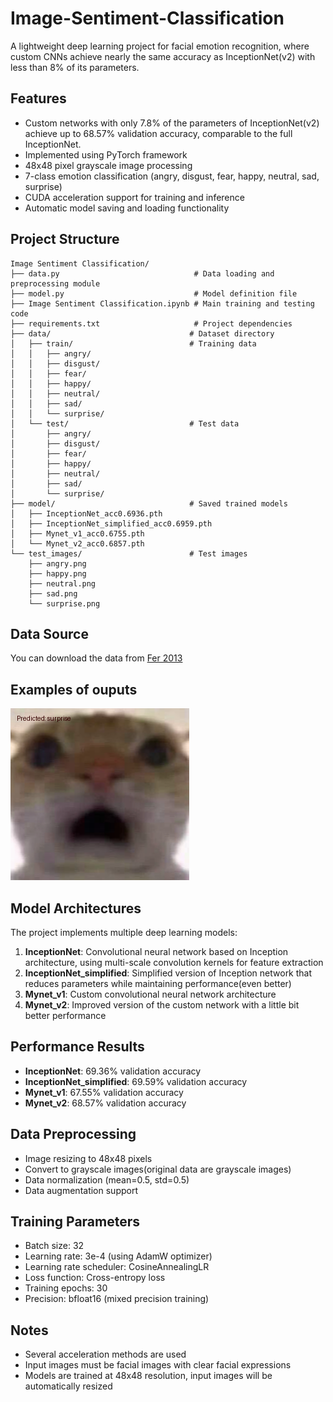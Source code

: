 # Image-Sentiment-Classification

A lightweight deep learning project for facial emotion recognition, where custom CNNs achieve nearly the same accuracy as InceptionNet(v2) with less than 8% of its parameters.

## Features

- Custom networks with only 7.8% of the parameters of InceptionNet(v2) achieve up to 68.57% validation accuracy, comparable to the full InceptionNet.
- Implemented using PyTorch framework
- 48x48 pixel grayscale image processing
- 7-class emotion classification (angry, disgust, fear, happy, neutral, sad, surprise)
- CUDA acceleration support for training and inference
- Automatic model saving and loading functionality

## Project Structure

```
Image Sentiment Classification/
├── data.py                              # Data loading and preprocessing module
├── model.py                             # Model definition file
├── Image Sentiment Classification.ipynb # Main training and testing code
├── requirements.txt                     # Project dependencies
├── data/                               # Dataset directory
│   ├── train/                          # Training data
│   │   ├── angry/
│   │   ├── disgust/
│   │   ├── fear/
│   │   ├── happy/
│   │   ├── neutral/
│   │   ├── sad/
│   │   └── surprise/
│   └── test/                           # Test data
│       ├── angry/
│       ├── disgust/
│       ├── fear/
│       ├── happy/
│       ├── neutral/
│       ├── sad/
│       └── surprise/
├── model/                              # Saved trained models
│   ├── InceptionNet_acc0.6936.pth
│   ├── InceptionNet_simplified_acc0.6959.pth
│   ├── Mynet_v1_acc0.6755.pth
│   └── Mynet_v2_acc0.6857.pth
└── test_images/                        # Test images
    ├── angry.png
    ├── happy.png
    ├── neutral.png
    ├── sad.png
    └── surprise.png
```

## Data Source

You can download the data from [Fer 2013](https://www.kaggle.com/datasets/msambare/fer2013)

## Examples of ouputs

![Surprising cat](test_images/surprise_result.png)

## Model Architectures

The project implements multiple deep learning models:

1. **InceptionNet**: Convolutional neural network based on Inception architecture, using multi-scale convolution kernels for feature extraction
2. **InceptionNet_simplified**: Simplified version of Inception network that reduces parameters while maintaining performance(even better)
3. **Mynet_v1**: Custom convolutional neural network architecture 
4. **Mynet_v2**: Improved version of the custom network with a little bit better performance

## Performance Results

- **InceptionNet**: 69.36% validation accuracy
- **InceptionNet_simplified**: 69.59% validation accuracy
- **Mynet_v1**: 67.55% validation accuracy
- **Mynet_v2**: 68.57% validation accuracy

## Data Preprocessing

- Image resizing to 48x48 pixels
- Convert to grayscale images(original data are grayscale images)
- Data normalization (mean=0.5, std=0.5)
- Data augmentation support

## Training Parameters

- Batch size: 32
- Learning rate: 3e-4 (using AdamW optimizer)
- Learning rate scheduler: CosineAnnealingLR
- Loss function: Cross-entropy loss
- Training epochs: 30
- Precision: bfloat16 (mixed precision training)

## Notes

- Several acceleration methods are used
- Input images must be facial images with clear facial expressions
- Models are trained at 48x48 resolution, input images will be automatically resized
